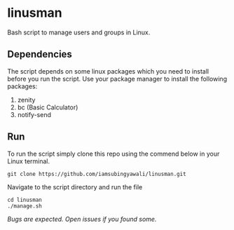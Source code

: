 # linusman
Bash script to manage users and groups in Linux. 

## Dependencies

The script depends on some linux packages which you need to install before you run the script. Use your package manager to install the following packages:

1. zenity
2. bc (Basic Calculator)
3. notify-send

## Run

To run the script simply clone this repo using the commend below in your Linux terminal.

```
git clone https://github.com/iamsubingyawali/linusman.git
```

Navigate to the script directory and run the file

```
cd linusman
./manage.sh
```
_Bugs are expected. Open issues if you found some._
